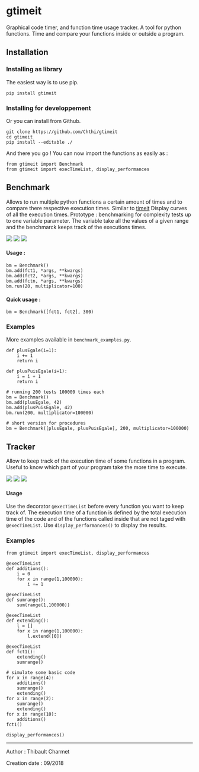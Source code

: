 # gtimeit
Graphical code timer, and function time usage tracker.
A tool for python functions. Time and compare your functions inside or outside a program.

## Installation

### Installing as library
The easiest way is to use pip.
```
pip install gtimeit
```
### Installing for developpement
Or you can install from Github.
```
git clone https://github.com/Chthi/gtimeit
cd gtimeit
pip install --editable ./
```


And there you go ! You can now import the functions as easily as :
```
from gtimeit import Benchmark
from gtimeit import execTimeList, display_performances
```

## Benchmark

Allows to run multiple python functions a certain amount of times and to compare there respective execution times.
Similar to [timeit](https://docs.python.org/2/library/timeit.html) Display curves of all the execution times.
Prototype : benchmarking for complexity tests up to one variable parameter. The variable take all the values of a given range and the benchmarck keeps track of the executions times.

<img src="images/benchmark_graph.png" width="" height=""/>

<img src="images/benchmark_legend.png" width="" height=""/>

<img src="images/benchmark_terminal.png" width="" height=""/>


#### Usage :
```
bm = Benchmark()
bm.add(fct1, *args, **kwargs)
bm.add(fct2, *args, **kwargs)
bm.add(fctn, *args, **kwargs)
bm.run(20, multiplicator=100)
```

#### Quick usage :
```
bm = Benchmark([fct1, fct2], 300)
```

### Examples
More examples available in ```benchmark_examples.py```.

```
def plusEgale(i=1):
    i += 1
    return i

def plusPuisEgale(i=1):
    i = i + 1
    return i

# running 200 tests 100000 times each
bm = Benchmark()
bm.add(plusEgale, 42)
bm.add(plusPuisEgale, 42)
bm.run(200, multiplicator=100000)

# short version for procedures
bm = Benchmark([plusEgale, plusPuisEgale], 200, multiplicator=100000)
```

## Tracker
Allow to keep track of the execution time of some functions in a program. Useful to know which part of your program take the more time to execute.

<img src="images/tracker_pie.png" width="" height=""/>

<img src="images/tracker_history.png" width="" height=""/>

<img src="images/tracker_terminal.png" width="" height=""/>

#### Usage
Use the decorator ```@execTimeList``` before every function you want to keep track of.
The execution time of a function is defined by the total execution time of the code and of the functions called inside that are not taged with ```@execTimeList```.
Use ```display_performances()``` to display the results.

### Examples
```
from gtimeit import execTimeList, display_performances

@execTimeList
def additions():
    i = 0
    for x in range(1,100000):
        i += 1

@execTimeList
def sumrange():
    sum(range(1,100000))

@execTimeList
def extending():
    l = []
    for x in range(1,100000):
        l.extend([0])

@execTimeList
def fct1():
    extending()
    sumrange()

# simulate some basic code
for x in range(4):
    additions()
    sumrange()
    extending()
for x in range(2):
    sumrange()
    extending()
for x in range(10):
    additions()
fct1()

display_performances()
```

_______________________________________________________

Author : Thibault Charmet

Creation date : 09/2018

